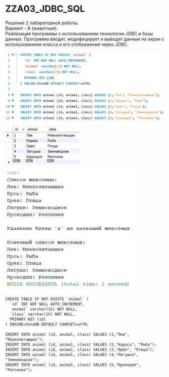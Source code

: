 # ZZA03_JDBC_SQL

Решение 2 лабараторной работы.<br/>
Вариант - 6 (животные).<br/>
Реализация программы с использованием технологии JDBC и базы данных. Программа вводит, модифицирует и выводит данные на экран с использованием класса и его отображения через JDBC.

![screenshot](Screenshot_1.png)

![screenshot](Screenshot_2.png)

![screenshot](Screenshot_3.png)

```
CREATE TABLE IF NOT EXISTS `animal` (
  `id` INT NOT NULL AUTO_INCREMENT,
  `animal` varchar(15) NOT NULL,
  `class` varchar(15) NOT NULL,
  PRIMARY KEY (id)
) ENGINE=InnoDB DEFAULT CHARSET=utf8;

INSERT INTO animal (id, animal, class) VALUES (1,"Лев", "Млекопитающее");
INSERT INTO animal (id, animal, class) VALUES (2,"Карась", "Рыба");
INSERT INTO animal (id, animal, class) VALUES (3,"Орёл", "Птица");
INSERT INTO animal (id, animal, class) VALUES (4,"Лягушка", "Земноводное");
INSERT INTO animal (id, animal, class) VALUES (5,"Крокодил", "Рептилия");
```
